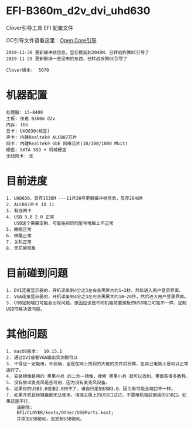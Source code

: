 # EFI-B360m_d2v_dvi_uhd630
Clover引导工具 EFI 配置文件

OC引导文件请看这里：[Open Core引导](https://github.com/Matchas-xiaobin/EFI-B360m_d2v_OpenCore_dvi_uhd630)

```
2019-11-30 更新缓冲帧信息，显存提高到2048M，已转战折腾OC引导了
2019-11-29 更新删掉一些没用的东西，已转战折腾OC引导了

Clover版本:  5070
```

# 机器配置
```
处理器: i5-8400
主板: 技嘉 B360m d2v
内存: 16G
显卡: UHD630(核显)
声卡: 内建Realtek® ALC887芯片
网卡: 内建Realtek® GbE 网络芯片(10/100/1000 Mbit)
硬盘: SATA SSD + 机械硬盘
无线网卡: 无
```

# 目前进度
```
1. UHD630，显存1536M ---11月30号更新缓冲帧信息，显存2048M
2. ALC887声卡 ID 11
3. 有线网卡
4. USB 3.0 2.0 正常
   USB这个需要定制，可能在别的同型号电脑上不正常
5. 睡眠正常
6. 唤醒正常
7. 关机正常
8. 无花屏现象
```

# 目前碰到问题
```
1. DVI连接显示器的，开机读条到4分之3左右会黑屏大约1~2秒，然后进入用户登录界面。
2. VGA连接显示器的，开机读条到4分之3左右会黑屏大约10~20秒，然后进入用户登录界面。
3. USB定制端口可能会出现问题，原因应该是不同机箱前置面板的USB端口可能不一样，定制USB可解决该问题。
```

# 其他问题
```
1. macOS版本:  10.15.1
2. 通过DVI或者VGA输出实测都可以
3. 不保证一定能用，不会搞，全是在网上找别的大佬的文件后折腾，在自己电脑上是可以正常运行了。
4. 安装镜像是用的 黑果小兵 的二合一镜像，搜索 黑果小兵 就可以找到，里面有很多教程。
5. 没有尝试麦克风是否可用，因为没有麦克风设备。
6. 如果你的USB3.0或者2.0用不了，请自行定制USB3.0，因为有可能会端口不一样。
7. 如果开机鼠标键盘都无法使用，请插主板上的USB口试试，不要用机箱前面板的USB口。如果还是不行，
    请删除: 
    EFI/CLOVER/kexts/Other/USBPorts.kext;
    并添加USB驱动，去定制USB驱动。
```
